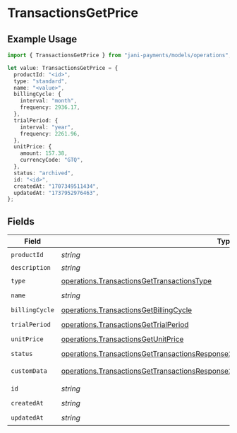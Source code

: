 # TransactionsGetPrice

## Example Usage

```typescript
import { TransactionsGetPrice } from "jani-payments/models/operations";

let value: TransactionsGetPrice = {
  productId: "<id>",
  type: "standard",
  name: "<value>",
  billingCycle: {
    interval: "month",
    frequency: 2936.17,
  },
  trialPeriod: {
    interval: "year",
    frequency: 2261.96,
  },
  unitPrice: {
    amount: 157.38,
    currencyCode: "GTQ",
  },
  status: "archived",
  id: "<id>",
  createdAt: "1707349511434",
  updatedAt: "1737952976463",
};
```

## Fields

| Field                                                                                                                                                                                            | Type                                                                                                                                                                                             | Required                                                                                                                                                                                         | Description                                                                                                                                                                                      |
| ------------------------------------------------------------------------------------------------------------------------------------------------------------------------------------------------ | ------------------------------------------------------------------------------------------------------------------------------------------------------------------------------------------------ | ------------------------------------------------------------------------------------------------------------------------------------------------------------------------------------------------ | ------------------------------------------------------------------------------------------------------------------------------------------------------------------------------------------------ |
| `productId`                                                                                                                                                                                      | *string*                                                                                                                                                                                         | :heavy_check_mark:                                                                                                                                                                               | N/A                                                                                                                                                                                              |
| `description`                                                                                                                                                                                    | *string*                                                                                                                                                                                         | :heavy_minus_sign:                                                                                                                                                                               | N/A                                                                                                                                                                                              |
| `type`                                                                                                                                                                                           | [operations.TransactionsGetTransactionsType](../../models/operations/transactionsgettransactionstype.md)                                                                                         | :heavy_check_mark:                                                                                                                                                                               | N/A                                                                                                                                                                                              |
| `name`                                                                                                                                                                                           | *string*                                                                                                                                                                                         | :heavy_check_mark:                                                                                                                                                                               | N/A                                                                                                                                                                                              |
| `billingCycle`                                                                                                                                                                                   | [operations.TransactionsGetBillingCycle](../../models/operations/transactionsgetbillingcycle.md)                                                                                                 | :heavy_check_mark:                                                                                                                                                                               | N/A                                                                                                                                                                                              |
| `trialPeriod`                                                                                                                                                                                    | [operations.TransactionsGetTrialPeriod](../../models/operations/transactionsgettrialperiod.md)                                                                                                   | :heavy_check_mark:                                                                                                                                                                               | N/A                                                                                                                                                                                              |
| `unitPrice`                                                                                                                                                                                      | [operations.TransactionsGetUnitPrice](../../models/operations/transactionsgetunitprice.md)                                                                                                       | :heavy_check_mark:                                                                                                                                                                               | N/A                                                                                                                                                                                              |
| `status`                                                                                                                                                                                         | [operations.TransactionsGetTransactionsResponse200ApplicationJSONResponseBodyStatus](../../models/operations/transactionsgettransactionsresponse200applicationjsonresponsebodystatus.md)         | :heavy_check_mark:                                                                                                                                                                               | N/A                                                                                                                                                                                              |
| `customData`                                                                                                                                                                                     | [operations.TransactionsGetTransactionsResponse200ApplicationJSONResponseBodyCustomData](../../models/operations/transactionsgettransactionsresponse200applicationjsonresponsebodycustomdata.md) | :heavy_minus_sign:                                                                                                                                                                               | Any valid JSON value                                                                                                                                                                             |
| `id`                                                                                                                                                                                             | *string*                                                                                                                                                                                         | :heavy_check_mark:                                                                                                                                                                               | N/A                                                                                                                                                                                              |
| `createdAt`                                                                                                                                                                                      | *string*                                                                                                                                                                                         | :heavy_check_mark:                                                                                                                                                                               | N/A                                                                                                                                                                                              |
| `updatedAt`                                                                                                                                                                                      | *string*                                                                                                                                                                                         | :heavy_check_mark:                                                                                                                                                                               | N/A                                                                                                                                                                                              |